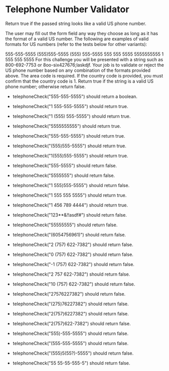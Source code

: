 # Telephone Number Validator

Return true if the passed string looks like a valid US phone number.

The user may fill out the form field any way they choose as long as it has the format of a valid US number. The following are examples of valid formats for US numbers (refer to the tests below for other variants):

555-555-5555
(555)555-5555
(555) 555-5555
555 555 5555
5555555555
1 555 555 5555
For this challenge you will be presented with a string such as 800-692-7753 or 8oo-six427676;laskdjf. Your job is to validate or reject the US phone number based on any combination of the formats provided above. The area code is required. If the country code is provided, you must confirm that the country code is 1. Return true if the string is a valid US phone number; otherwise return false.

- telephoneCheck("555-555-5555") should return a boolean.

- telephoneCheck("1 555-555-5555") should return true.

- telephoneCheck("1 (555) 555-5555") should return true.

- telephoneCheck("5555555555") should return true.

- telephoneCheck("555-555-5555") should return true.

- telephoneCheck("(555)555-5555") should return true.

- telephoneCheck("1(555)555-5555") should return true.

- telephoneCheck("555-5555") should return false.

- telephoneCheck("5555555") should return false.

- telephoneCheck("1 555)555-5555") should return false.

- telephoneCheck("1 555 555 5555") should return true.

- telephoneCheck("1 456 789 4444") should return true.

- telephoneCheck("123\*\*&!!asdf#") should return false.

- telephoneCheck("55555555") should return false.

- telephoneCheck("(6054756961)") should return false.

- telephoneCheck("2 (757) 622-7382") should return false.

- telephoneCheck("0 (757) 622-7382") should return false.

- telephoneCheck("-1 (757) 622-7382") should return false.

- telephoneCheck("2 757 622-7382") should return false.

- telephoneCheck("10 (757) 622-7382") should return false.

- telephoneCheck("27576227382") should return false.

- telephoneCheck("(275)76227382") should return false.

- telephoneCheck("2(757)6227382") should return false.

- telephoneCheck("2(757)622-7382") should return false.

- telephoneCheck("555)-555-5555") should return false.

- telephoneCheck("(555-555-5555") should return false.

- telephoneCheck("(555)5(55?)-5555") should return false.

- telephoneCheck("55 55-55-555-5") should return false.
